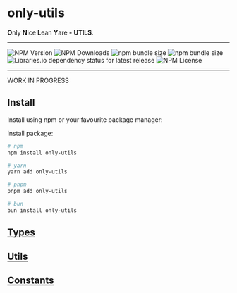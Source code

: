 # only-utils

**O**nly **N**ice **L**ean **Y**are **-** **UTILS**.

---

![NPM Version](https://img.shields.io/npm/v/only-utils) ![NPM Downloads](https://img.shields.io/npm/dt/only-utils) ![npm bundle size](https://img.shields.io/bundlephobia/min/only-utils) ![npm bundle size](https://img.shields.io/bundlephobia/minzip/only-utils) ![Libraries.io dependency status for latest release](https://img.shields.io/librariesio/release/npm/only-utils) ![NPM License](https://img.shields.io/npm/l/only-utils)

---

WORK IN PROGRESS

## Install

Install using npm or your favourite package manager:

Install package:

```sh
# npm
npm install only-utils

# yarn
yarn add only-utils

# pnpm
pnpm add only-utils

# bun
bun install only-utils
```

<!-- DOCS -->

## [Types](modules.md#type-aliases-1)

## [Utils](modules.md#functions-1)

## [Constants](modules.md#variables-1)
